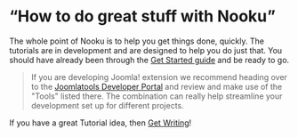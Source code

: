 # “How to do great stuff with Nooku”

The whole point of Nooku is to help you get things done, quickly. The tutorials are in development and are designed to help you do just that.
You should have already been through the [Get Started guide](http://www.nooku.org/get-started) and be ready to go.

<!--That's why we put the tutorials all the way at the front of the book. -->

> If you are developing Joomla! extension we recommend heading over to the [Joomlatools Developer Portal](http://developer.joomlatools.com/)
> and review and make use of the "Tools" listed there. The combination can really help streamline your development set up for different projects.

If you have a great Tutorial idea, then [Get Writing](contribute/write-a-tutorial.md)!